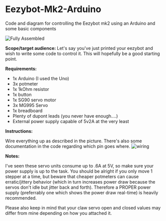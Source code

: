 # Eezybot-Mk2-Arduino
Code and diagram for controlling the Eezybot mk2 using an Arduino and some basic components

![Fully Assembled](http://i.imgur.com/SRPi8C9.jpg)

**Scope/target audience:** Let's say you've just printed your eezybot and wish to write some code to control it. This will hopefully be a good starting point.

**Requirements:**

* 1x Arduino (I used the Uno)
* 3x potmeter
* 1x 1kOhm resistor
* 1x button
* 1x SG90 servo motor
* 3x MG995 Servo
* 1x breadboard
* Plenty of dupont leads (you never have enough....)
* External power supply capable of 5v2A at the very least

**Instructions:**

Wire everything up as described in the picture. There's also some documentation in the code regarding which pin goes where.
![wiring](http://i.imgur.com/EC3LxnJ.jpg)

**Notes:**

I've seen these servo units consume up to .6A at 5V, so make sure your power supply is up to the task. You should be alright if you only move 1 stepper at a time, but beware that cheaper potmeters can cause erratic/jittery behavior (which in turn increases power draw because the servos don't idle but jitter back and forth).
Therefore a PROPER power supply (preferrably one which shows the power draw real-time) is heavily recommended.

Please also keep in mind that your claw servo open and closed values may differ from mine depending on how you attached it.
